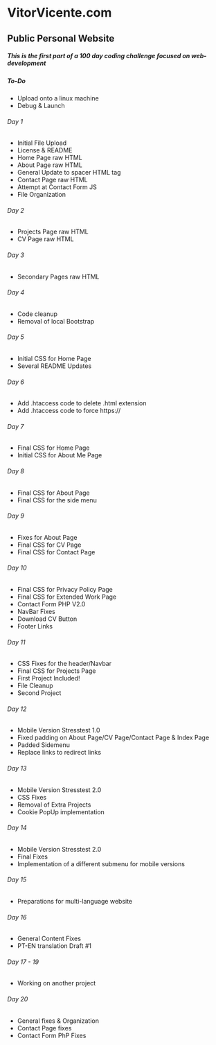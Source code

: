 # VitorVicente.com
## Public Personal Website

##### This is the first part of a 100 day coding challenge focused on web-development

##### To-Do
- Upload onto a linux machine
- Debug & Launch


###### Day 1
- Initial File Upload
- License & README
- Home Page raw HTML
- About Page raw HTML
- General Update to spacer HTML tag
- Contact Page raw HTML
- Attempt at Contact Form JS
- File Organization

###### Day 2
- Projects Page raw HTML
- CV Page raw HTML

###### Day 3
- Secondary Pages raw HTML

###### Day 4
- Code cleanup
- Removal of local Bootstrap

###### Day 5
- Initial CSS for Home Page
- Several README Updates

###### Day 6
- Add .htaccess code to delete .html extension
- Add .htaccess code to force https://

###### Day 7
- Final CSS for Home Page
- Initial CSS for About Me Page

###### Day 8
- Final CSS for About Page
- Final CSS for the side menu

###### Day 9
- Fixes for About Page
- Final CSS for CV Page
- Final CSS for Contact Page

###### Day 10
- Final CSS for Privacy Policy Page
- Final CSS for Extended Work Page
- Contact Form PHP V2.0
- NavBar Fixes
- Download CV Button
- Footer Links

###### Day 11
- CSS Fixes for the header/Navbar
- Final CSS for Projects Page
- First Project Included!
- File Cleanup
- Second Project

###### Day 12
- Mobile Version Stresstest 1.0
- Fixed padding on About Page/CV Page/Contact Page & Index Page
- Padded Sidemenu
- Replace links to redirect links

###### Day 13
- Mobile Version Stresstest 2.0
- CSS Fixes
- Removal of Extra Projects
- Cookie PopUp implementation

###### Day 14
- Mobile Version Stresstest 2.0
- Final Fixes
- Implementation of a different submenu for mobile versions

###### Day 15
- Preparations for multi-language website

###### Day 16
- General Content Fixes
- PT-EN translation Draft #1

###### Day 17 - 19
- Working on another project

###### Day 20
- General fixes & Organization
- Contact Page fixes
- Contact Form PhP Fixes